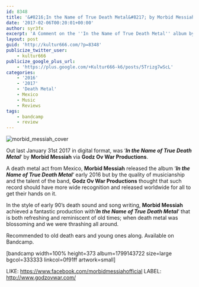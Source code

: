 ```yaml
---
id: 8348
title: '&#8216;In the Name of True Death Metal&#8217; by Morbid Messiah &#8211; A Comment'
date: '2017-02-06T00:20:01+00:00'
author: syr3fx
excerpt: 'A Comment on the ''In the Name of True Death Metal'' album by Morbid Messiah (2016/2017).'
layout: post
guid: 'http://kultur666.com/?p=8348'
publicize_twitter_user:
    - kultur666
publicize_google_plus_url:
    - 'https://plus.google.com/+Kultur666-k6/posts/5Trizg7wScL'
categories:
    - '2016'
    - '2017'
    - 'Death Metal'
    - Mexico
    - Music
    - Reviews
tags:
    - bandcamp
    - review
---
```


![morbid_messiah_cover](http://localhost:8080/wp-content/uploads/2017/02/morbid_messiah_cover.jpg)

Out last January 31st 2017 in digital format, was ‘***In the Name of True Death Metal***‘ by **Morbid Messiah** via **Godz Ov War Productions**.

A death metal act from Mexico, **Morbid Messiah** released the album ‘***In the Name of True Death Metal***‘ early 2016 but by the quality of musicianship and the talent of the band, **Godz Ov War Productions** thought that such record should have more wide recognition and released worldwide for all to get their hands on it.

In the style of early 90’s death sound and song writing, **Morbid Messiah** achieved a fantastic production with’***In the Name of True Death Metal***‘ that is both refreshing and reminiscent of old times; when death metal was blossoming and we were thrashing all around.

Recommended to old death ears and young ones along. Available on Bandcamp.

\[bandcamp width=100% height=373 album=1799143722 size=large bgcol=333333 linkcol=0f91ff artwork=small\]

LIKE: <https://www.facebook.com/morbidmessiahofficial>
LABEL: <http://www.godzovwar.com/>